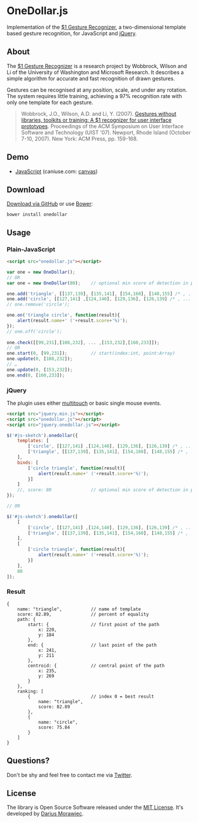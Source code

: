 # OneDollar.js

Implementation of the [$1 Gesture Recognizer](http://depts.washington.edu/aimgroup/proj/dollar/), a two-dimensional template based gesture recognition, for JavaScript and [jQuery](http://jquery.com/).


## About

The [$1 Gesture Recognizer](http://depts.washington.edu/aimgroup/proj/dollar/) is a research project by Wobbrock, Wilson and Li of the University of Washington and Microsoft Research. It describes a simple algorithm for accurate and fast recognition of drawn gestures.

Gestures can be recognised at any position, scale, and under any rotation. The system requires little training, achieving a 97% recognition rate with only one template for each gesture.

> Wobbrock, J.O., Wilson, A.D. and Li, Y. (2007). [Gestures without libraries, toolkits or training: A $1 recognizer for user interface prototypes](http://faculty.washington.edu/wobbrock/pubs/uist-07.1.pdf). Proceedings of the ACM Symposium on User Interface Software and Technology (UIST '07). Newport, Rhode Island (October 7-10, 2007). New York: ACM Press, pp. 159-168.

## Demo

* [JavaScript](http://voidplus.github.io/onedollar-coffeescript) (caniuse.com: [canvas](http://caniuse.com/#feat=canvas))


## Download

[Download via GitHub](https://github.com/voidplus/onedollar-coffeescript/archive/master.zip) or use [Bower](https://github.com/twitter/bower):

```
bower install onedollar
```

## Usage

### Plain-JavaScript

```html
<script src="onedollar.js"></script>	
```

```javascript
var one = new OneDollar();
// OR
var one = new OneDollar(80);	// optional min score of detection in percent, default: 80

one.add('triangle', [[137,139], [135,141], [154,160], [148,155] /* , ... */ ]);
one.add('circle', [[127,141] ,[124,140], [129,136], [126,139] /* , ... */ ]);
// one.remove('circle');

one.on('triangle circle', function(result){
	alert(result.name+' ('+result.score+'%)');
});
// one.off('circle');
	
one.check([[99,231],[108,232], ... ,[153,232],[160,233]]);
// OR
one.start(0, [99,231]); 		// start(index:int, point:Array)
one.update(0, [108,232]); 
// …
one.update(0, [153,232]);
one.end(0, [160,233]);
```

### jQuery

The plugin uses either [multitouch](http://caniuse.com/#feat=touch) or basic single mouse events.

```html
<script src="jquery.min.js"></script>
<script src="onedollar.js"></script>
<script src="jquery.onedollar.js"></script>
```

```javascript
$('#js-sketch').onedollar({
	templates: [
		['circle', [[127,141] ,[124,140], [129,136], [126,139] /* , ... */ ]],
		['triangle', [[137,139], [135,141], [154,160], [148,155] /* , ... */ ]]
	],
	binds: [
		['circle triangle', function(result){
			alert(result.name+' ('+result.score+'%)');
		}]
	]
	//, score: 80 				// optional min score of detection in percent, default: 80
});

// OR

$('#js-sketch').onedollar([
	[
		['circle', [[127,141] ,[124,140], [129,136], [126,139] /* , ... */ ]],
		['triangle', [[137,139], [135,141], [154,160], [148,155] /* , ... */ ]]
	],
	[
		['circle triangle', function(result){
			alert(result.name+' ('+result.score+'%)');
		}]
	],
	80
]);
```

### Result

```
{
	name: "triangle",			// name of template
	score: 82.89,				// percent of equality
	path: {
		start: {				// first point of the path
			x: 220,
			y: 184
		},
		end: {					// last point of the path
			x: 241,
			y: 211
		},
		centroid: {				// central point of the path
			x: 235,
			y: 269
		}
	},
	ranking: [
		{						// index 0 = best result
			name: "triangle",
			score: 82.89
		},
		{
			name: "circle",
			score: 75.84		
		}
	]
}
```

## Questions?

Don't be shy and feel free to contact me via [Twitter](https://twitter.com/darius_morawiec).

## License

The library is Open Source Software released under the [MIT License](https://raw.github.com/voidplus/onedollar-coffeescript/master/MIT-LICENSE.txt). It's developed by [Darius Morawiec](http://voidplus.de).
